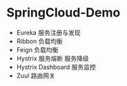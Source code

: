 # SpringCloud-Demo
* Eureka 服务注册与发现
* Ribbon 负载均衡
* Feign 负载均衡
* Hystrix 服务熔断 服务降级 
* Hystrix Dashboard 服务监控
* Zuul 路由网关
